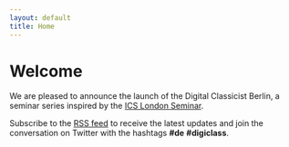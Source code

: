 ```yaml
---
layout: default
title: Home
---
```


# Welcome

We are pleased to announce the launch of the Digital Classicist Berlin, a seminar series inspired by the <a target="_blank" href="http://www.digitalclassicist.org/wip/">ICS London Seminar</a>.

Subscribe to the [RSS feed](http://feeds.feedburner.com/DigitalClassicistBerlin) to receive the latest updates and join the conversation on Twitter with the hashtags **#de** **#digiclass**.
